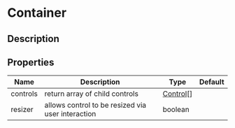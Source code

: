 # Container

## Description

## Properties

| Name            | Description                                       | Type       | Default |
| --------------- | ------------------------------------------------- | ---------- | ------- |
| controls | return array of child controls | [Control](../control/README.md)[] |  |
| resizer | allows control to be resized via user interaction | boolean |  |
